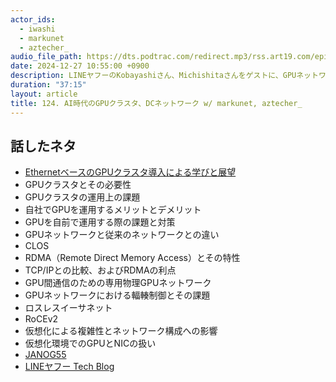 ```yaml
---
actor_ids:
  - iwashi
  - markunet
  - aztecher_
audio_file_path: https://dts.podtrac.com/redirect.mp3/rss.art19.com/episodes/e5f8a270-c578-4f0b-ba39-fb6ff36a9b84.mp3
date: 2024-12-27 10:55:00 +0900
description: LINEヤフーのKobayashiさん、Michishitaさんをゲストに、GPUネットワークやGPUクラスタの仮想化の複雑さなどについて語っていただいたエピソードです。
duration: "37:15"
layout: article
title: 124. AI時代のGPUクラスタ、DCネットワーク w/ markunet, aztecher_
---
```


## 話したネタ

- [EthernetベースのGPUクラスタ導入による学びと展望](https://speakerdeck.com/lycorptech_jp/20241202)
- GPUクラスタとその必要性
- GPUクラスタの運用上の課題
- 自社でGPUを運用するメリットとデメリット
- GPUを自前で運用する際の課題と対策
- GPUネットワークと従来のネットワークとの違い
- CLOS
- RDMA（Remote Direct Memory Access）とその特性
- TCP/IPとの比較、およびRDMAの利点
- GPU間通信のための専用物理GPUネットワーク
- GPUネットワークにおける輻輳制御とその課題
- ロスレスイーサネット
- RoCEv2
- 仮想化による複雑性とネットワーク構成への影響
- 仮想化環境でのGPUとNICの扱い
- [JANOG55](https://www.janog.gr.jp/meeting/janog55/ai-infra/)
- [LINEヤフー Tech Blog](https://techblog.lycorp.co.jp/ja)